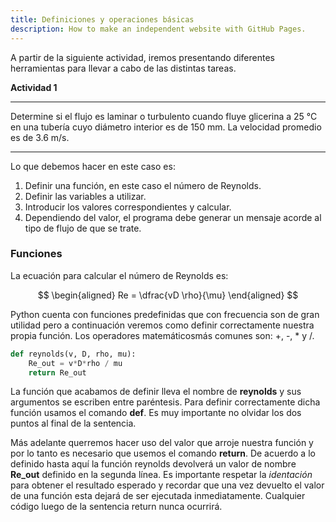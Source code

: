 ```yaml
---
title: Definiciones y operaciones básicas
description: How to make an independent website with GitHub Pages.
---
```


A partir de la siguiente actividad, iremos presentando diferentes herramientas para llevar a cabo de las distintas tareas.

**Actividad 1**

***

Determine si el flujo es laminar o turbulento cuando fluye glicerina a 25 °C en una tubería cuyo diámetro interior es de 150 mm. La velocidad promedio es de 3.6 m/s.

***

Lo que debemos hacer en este caso es:
1. Definir una función, en este caso el número de Reynolds. 
2. Definir las variables a utilizar.
3. Introducir los valores correspondientes y calcular.
4. Dependiendo del valor, el programa debe generar un mensaje acorde al tipo de flujo de que se trate. 

### Funciones	
La ecuación para calcular el número de Reynolds es:

$$
\begin{aligned}
Re = \dfrac{vD \rho}{\mu}
\end{aligned}
$$

Python cuenta con funciones predefinidas que con frecuencia son de gran utilidad pero a continuación veremos como definir correctamente nuestra propia función. Los operadores matemáticosmás comunes son: +, -, * y /.

```python
def reynolds(v, D, rho, mu):
    Re_out = v*D*rho / mu
    return Re_out
```

La función que acabamos de definir lleva el nombre de **reynolds** y sus argumentos se escriben entre paréntesis. Para definir correctamente dicha función usamos el comando **def**. Es muy importante no olvidar los dos puntos al final de la sentencia.
	
Más adelante querremos hacer uso del valor que arroje nuestra función y por lo tanto es necesario que usemos el comando **return**. De acuerdo a lo definido hasta aquí la función reynolds devolverá un valor de nombre **Re_out** definido en la segunda línea. Es importante respetar la *identación* para obtener el resultado esperado y recordar que una vez devuelto el valor de una función esta dejará de ser ejecutada inmediatamente. Cualquier código luego de la sentencia return nunca ocurrirá.    
